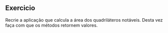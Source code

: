 ## Exercicio

Recrie a aplicação que calcula a área dos quadriláteros notáveis.
Desta vez faça com que os métodos retornem valores.